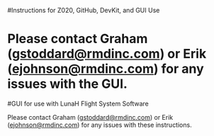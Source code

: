 #Instructions for Z020, GitHub, DevKit, and GUI Use

Please contact Graham (gstoddard@rmdinc.com) or Erik (ejohnson@rmdinc.com) for any issues with the GUI.
=======
#GUI for use with LunaH Flight System Software

Please contact Graham (gstoddard@rmdinc.com) or Erik (ejohnson@rmdinc.com) for any issues with these instructions.
